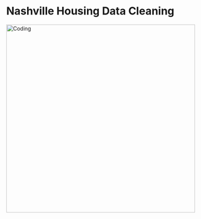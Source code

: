 # Nashville Housing Data Cleaning

<img align="centre" alt = "Coding" width ="500" src = "https://www.wkrn.com/wp-content/uploads/sites/73/2021/10/Mixed-use-development-would-replace-East-Nashville-housing-complex.png?w=1280">
